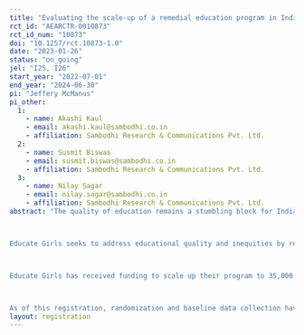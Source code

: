 ```yaml
---
title: "Evaluating the scale-up of a remedial education program in India"
rct_id: "AEARCTR-0010873"
rct_id_num: "10873"
doi: "10.1257/rct.10873-1.0"
date: "2023-01-26"
status: "on_going"
jel: "I25, I26"
start_year: "2022-07-01"
end_year: "2024-06-30"
pi: "Jeffery McManus"
pi_other:
  1:
    - name: Akashi Kaul
    - email: akashi.kaul@sambodhi.co.in
    - affiliation: Sambodhi Research & Communications Pvt. Ltd.
  2:
    - name: Susmit Biswas
    - email: susmit.biswas@sambodhi.co.in
    - affiliation: Sambodhi Research & Communications Pvt. Ltd.
  3:
    - name: Nilay Sagar
    - email: nilay.sagar@sambodhi.co.in
    - affiliation: Sambodhi Research & Communications Pvt. Ltd.
abstract: "The quality of education remains a stumbling block for Indian schoolchildren. According to the 2018 Annual Status of Education Report (ASER), which assesses a representative sample of students in every district in India, only 27% of children in grade 3 and 50% of children in grade 5 can read at the grade 2-level. 72% of children in grade 5 are unable to complete a subtraction problem from the grade 2 curriculum.

Educate Girls seeks to address educational quality and inequities by recruiting and managing a large staff of field coordinators and a network of community-based volunteers to deliver their programming to tens of thousands of the poorest and most remote villages in India. Educate Girls’ core program involves in-school remedial instruction in reading, math, and English to students in grades 3 to 5 in government primary schools. From 2015 to 2018, Educate Girls participated in a clustered randomized controlled trial of their in-school program across 332 schools, which found that Educate Girls’ program had large positive effects on learning outcomes.

Educate Girls has received funding to scale up their program to 35,000 villages over five years. This evaluation will assess whether Educate Girls can maintain high levels of impact at a much larger scale than was previously assessed. We will conduct a clustered randomized controlled trial from 2022 to 2024 in a sample of 267 expansion villages. Children will be sampled at baseline and assessed after one-year and two-years in basic literacy and math skills.

As of this registration, randomization and baseline data collection have been completed. No outcome data has been collected."
layout: registration
---
```


